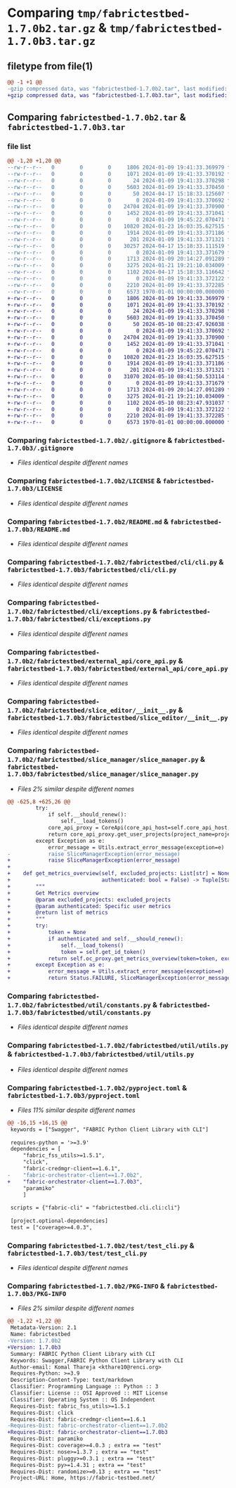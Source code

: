 # Comparing `tmp/fabrictestbed-1.7.0b2.tar.gz` & `tmp/fabrictestbed-1.7.0b3.tar.gz`

## filetype from file(1)

```diff
@@ -1 +1 @@
-gzip compressed data, was "fabrictestbed-1.7.0b2.tar", last modified: Tue May  7 21:32:59 2024, max compression
+gzip compressed data, was "fabrictestbed-1.7.0b3.tar", last modified: Fri May 10 08:43:36 2024, max compression
```

## Comparing `fabrictestbed-1.7.0b2.tar` & `fabrictestbed-1.7.0b3.tar`

### file list

```diff
@@ -1,20 +1,20 @@
--rw-r--r--   0        0        0     1806 2024-01-09 19:41:33.369979 fabrictestbed-1.7.0b2/.gitignore
--rw-r--r--   0        0        0     1071 2024-01-09 19:41:33.370192 fabrictestbed-1.7.0b2/LICENSE
--rw-r--r--   0        0        0       24 2024-01-09 19:41:33.370298 fabrictestbed-1.7.0b2/MANIFEST.in
--rw-r--r--   0        0        0     5603 2024-01-09 19:41:33.370450 fabrictestbed-1.7.0b2/README.md
--rw-r--r--   0        0        0       50 2024-04-17 15:18:33.125607 fabrictestbed-1.7.0b2/fabrictestbed/__init__.py
--rw-r--r--   0        0        0        0 2024-01-09 19:41:33.370692 fabrictestbed-1.7.0b2/fabrictestbed/cli/__init__.py
--rw-r--r--   0        0        0    24704 2024-01-09 19:41:33.370900 fabrictestbed-1.7.0b2/fabrictestbed/cli/cli.py
--rw-r--r--   0        0        0     1452 2024-01-09 19:41:33.371041 fabrictestbed-1.7.0b2/fabrictestbed/cli/exceptions.py
--rw-r--r--   0        0        0        0 2024-01-09 19:45:22.070471 fabrictestbed-1.7.0b2/fabrictestbed/external_api/__init__.py
--rw-r--r--   0        0        0    10820 2024-01-23 16:03:35.627515 fabrictestbed-1.7.0b2/fabrictestbed/external_api/core_api.py
--rw-r--r--   0        0        0     1914 2024-01-09 19:41:33.371186 fabrictestbed-1.7.0b2/fabrictestbed/slice_editor/__init__.py
--rw-r--r--   0        0        0      201 2024-01-09 19:41:33.371321 fabrictestbed-1.7.0b2/fabrictestbed/slice_manager/__init__.py
--rw-r--r--   0        0        0    30257 2024-04-17 15:18:33.111519 fabrictestbed-1.7.0b2/fabrictestbed/slice_manager/slice_manager.py
--rw-r--r--   0        0        0        0 2024-01-09 19:41:33.371679 fabrictestbed-1.7.0b2/fabrictestbed/util/__init__.py
--rw-r--r--   0        0        0     1713 2024-01-09 20:14:27.091289 fabrictestbed-1.7.0b2/fabrictestbed/util/constants.py
--rw-r--r--   0        0        0     3275 2024-01-21 19:21:10.034009 fabrictestbed-1.7.0b2/fabrictestbed/util/utils.py
--rw-r--r--   0        0        0     1102 2024-04-17 15:18:33.116642 fabrictestbed-1.7.0b2/pyproject.toml
--rw-r--r--   0        0        0        0 2024-01-09 19:41:33.372122 fabrictestbed-1.7.0b2/test/__init__.py
--rw-r--r--   0        0        0     2210 2024-01-09 19:41:33.372285 fabrictestbed-1.7.0b2/test/test_cli.py
--rw-r--r--   0        0        0     6573 1970-01-01 00:00:00.000000 fabrictestbed-1.7.0b2/PKG-INFO
+-rw-r--r--   0        0        0     1806 2024-01-09 19:41:33.369979 fabrictestbed-1.7.0b3/.gitignore
+-rw-r--r--   0        0        0     1071 2024-01-09 19:41:33.370192 fabrictestbed-1.7.0b3/LICENSE
+-rw-r--r--   0        0        0       24 2024-01-09 19:41:33.370298 fabrictestbed-1.7.0b3/MANIFEST.in
+-rw-r--r--   0        0        0     5603 2024-01-09 19:41:33.370450 fabrictestbed-1.7.0b3/README.md
+-rw-r--r--   0        0        0       50 2024-05-10 08:23:47.926038 fabrictestbed-1.7.0b3/fabrictestbed/__init__.py
+-rw-r--r--   0        0        0        0 2024-01-09 19:41:33.370692 fabrictestbed-1.7.0b3/fabrictestbed/cli/__init__.py
+-rw-r--r--   0        0        0    24704 2024-01-09 19:41:33.370900 fabrictestbed-1.7.0b3/fabrictestbed/cli/cli.py
+-rw-r--r--   0        0        0     1452 2024-01-09 19:41:33.371041 fabrictestbed-1.7.0b3/fabrictestbed/cli/exceptions.py
+-rw-r--r--   0        0        0        0 2024-01-09 19:45:22.070471 fabrictestbed-1.7.0b3/fabrictestbed/external_api/__init__.py
+-rw-r--r--   0        0        0    10820 2024-01-23 16:03:35.627515 fabrictestbed-1.7.0b3/fabrictestbed/external_api/core_api.py
+-rw-r--r--   0        0        0     1914 2024-01-09 19:41:33.371186 fabrictestbed-1.7.0b3/fabrictestbed/slice_editor/__init__.py
+-rw-r--r--   0        0        0      201 2024-01-09 19:41:33.371321 fabrictestbed-1.7.0b3/fabrictestbed/slice_manager/__init__.py
+-rw-r--r--   0        0        0    31070 2024-05-10 08:41:50.533114 fabrictestbed-1.7.0b3/fabrictestbed/slice_manager/slice_manager.py
+-rw-r--r--   0        0        0        0 2024-01-09 19:41:33.371679 fabrictestbed-1.7.0b3/fabrictestbed/util/__init__.py
+-rw-r--r--   0        0        0     1713 2024-01-09 20:14:27.091289 fabrictestbed-1.7.0b3/fabrictestbed/util/constants.py
+-rw-r--r--   0        0        0     3275 2024-01-21 19:21:10.034009 fabrictestbed-1.7.0b3/fabrictestbed/util/utils.py
+-rw-r--r--   0        0        0     1102 2024-05-10 08:23:47.931037 fabrictestbed-1.7.0b3/pyproject.toml
+-rw-r--r--   0        0        0        0 2024-01-09 19:41:33.372122 fabrictestbed-1.7.0b3/test/__init__.py
+-rw-r--r--   0        0        0     2210 2024-01-09 19:41:33.372285 fabrictestbed-1.7.0b3/test/test_cli.py
+-rw-r--r--   0        0        0     6573 1970-01-01 00:00:00.000000 fabrictestbed-1.7.0b3/PKG-INFO
```

### Comparing `fabrictestbed-1.7.0b2/.gitignore` & `fabrictestbed-1.7.0b3/.gitignore`

 * *Files identical despite different names*

### Comparing `fabrictestbed-1.7.0b2/LICENSE` & `fabrictestbed-1.7.0b3/LICENSE`

 * *Files identical despite different names*

### Comparing `fabrictestbed-1.7.0b2/README.md` & `fabrictestbed-1.7.0b3/README.md`

 * *Files identical despite different names*

### Comparing `fabrictestbed-1.7.0b2/fabrictestbed/cli/cli.py` & `fabrictestbed-1.7.0b3/fabrictestbed/cli/cli.py`

 * *Files identical despite different names*

### Comparing `fabrictestbed-1.7.0b2/fabrictestbed/cli/exceptions.py` & `fabrictestbed-1.7.0b3/fabrictestbed/cli/exceptions.py`

 * *Files identical despite different names*

### Comparing `fabrictestbed-1.7.0b2/fabrictestbed/external_api/core_api.py` & `fabrictestbed-1.7.0b3/fabrictestbed/external_api/core_api.py`

 * *Files identical despite different names*

### Comparing `fabrictestbed-1.7.0b2/fabrictestbed/slice_editor/__init__.py` & `fabrictestbed-1.7.0b3/fabrictestbed/slice_editor/__init__.py`

 * *Files identical despite different names*

### Comparing `fabrictestbed-1.7.0b2/fabrictestbed/slice_manager/slice_manager.py` & `fabrictestbed-1.7.0b3/fabrictestbed/slice_manager/slice_manager.py`

 * *Files 2% similar despite different names*

```diff
@@ -625,8 +625,26 @@
         try:
             if self.__should_renew():
                 self.__load_tokens()
             core_api_proxy = CoreApi(core_api_host=self.core_api_host, token=self.get_id_token())
             return core_api_proxy.get_user_projects(project_name=project_name, project_id=project_id, uuid=uuid)
         except Exception as e:
             error_message = Utils.extract_error_message(exception=e)
-            raise SliceManagerException(error_message)
+            raise SliceManagerException(error_message)
+
+    def get_metrics_overview(self, excluded_projects: List[str] = None,
+                             authenticated: bool = False) -> Tuple[Status, Union[list, Exception]]:
+        """
+        Get Metrics overview
+        @param excluded_projects: excluded_projects
+        @param authenticated: Specific user metrics
+        @return list of metrics
+        """
+        try:
+            token = None
+            if authenticated and self.__should_renew():
+                self.__load_tokens()
+                token = self.get_id_token()
+            return self.oc_proxy.get_metrics_overview(token=token, excluded_projects=excluded_projects)
+        except Exception as e:
+            error_message = Utils.extract_error_message(exception=e)
+            return Status.FAILURE, SliceManagerException(error_message)
```

### Comparing `fabrictestbed-1.7.0b2/fabrictestbed/util/constants.py` & `fabrictestbed-1.7.0b3/fabrictestbed/util/constants.py`

 * *Files identical despite different names*

### Comparing `fabrictestbed-1.7.0b2/fabrictestbed/util/utils.py` & `fabrictestbed-1.7.0b3/fabrictestbed/util/utils.py`

 * *Files identical despite different names*

### Comparing `fabrictestbed-1.7.0b2/pyproject.toml` & `fabrictestbed-1.7.0b3/pyproject.toml`

 * *Files 11% similar despite different names*

```diff
@@ -16,15 +16,15 @@
 keywords = ["Swagger", "FABRIC Python Client Library with CLI"]
 
 requires-python = '>=3.9'
 dependencies = [
     "fabric_fss_utils>=1.5.1",
     "click",
     "fabric-credmgr-client==1.6.1",
-    "fabric-orchestrator-client==1.7.0b2",
+    "fabric-orchestrator-client==1.7.0b3",
     "paramiko"
     ]
 
 scripts = {"fabric-cli" = "fabrictestbed.cli.cli:cli"}
 
 [project.optional-dependencies]
 test = ["coverage>=4.0.3",
```

### Comparing `fabrictestbed-1.7.0b2/test/test_cli.py` & `fabrictestbed-1.7.0b3/test/test_cli.py`

 * *Files identical despite different names*

### Comparing `fabrictestbed-1.7.0b2/PKG-INFO` & `fabrictestbed-1.7.0b3/PKG-INFO`

 * *Files 2% similar despite different names*

```diff
@@ -1,22 +1,22 @@
 Metadata-Version: 2.1
 Name: fabrictestbed
-Version: 1.7.0b2
+Version: 1.7.0b3
 Summary: FABRIC Python Client Library with CLI
 Keywords: Swagger,FABRIC Python Client Library with CLI
 Author-email: Komal Thareja <kthare10@renci.org>
 Requires-Python: >=3.9
 Description-Content-Type: text/markdown
 Classifier: Programming Language :: Python :: 3
 Classifier: License :: OSI Approved :: MIT License
 Classifier: Operating System :: OS Independent
 Requires-Dist: fabric_fss_utils>=1.5.1
 Requires-Dist: click
 Requires-Dist: fabric-credmgr-client==1.6.1
-Requires-Dist: fabric-orchestrator-client==1.7.0b2
+Requires-Dist: fabric-orchestrator-client==1.7.0b3
 Requires-Dist: paramiko
 Requires-Dist: coverage>=4.0.3 ; extra == "test"
 Requires-Dist: nose>=1.3.7 ; extra == "test"
 Requires-Dist: pluggy>=0.3.1 ; extra == "test"
 Requires-Dist: py>=1.4.31 ; extra == "test"
 Requires-Dist: randomize>=0.13 ; extra == "test"
 Project-URL: Home, https://fabric-testbed.net/
```

